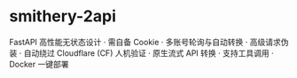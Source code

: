 # smithery-2api
FastAPI 高性能无状态设计 · 需自备 Cookie · 多账号轮询与自动转换 · 高级请求伪装 · 自动绕过 Cloudflare (CF) 人机验证 · 原生流式 API 转换 · 支持工具调用 · Docker 一键部署
